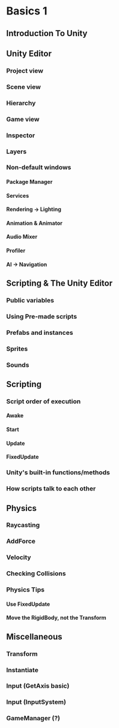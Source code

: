 # Basics 1

## Introduction To Unity

## Unity Editor
### Project view
### Scene view
### Hierarchy
### Game view
### Inspector
### Layers
### Non-default windows
#### Package Manager
#### Services
#### Rendering -> Lighting
#### Animation & Animator
#### Audio Mixer
#### Profiler
#### AI -> Navigation

## Scripting & The Unity Editor
### Public variables
### Using Pre-made scripts
### Prefabs and instances
### Sprites
### Sounds

## Scripting
### Script order of execution
#### Awake
#### Start
#### Update
#### FixedUpdate
### Unity's built-in functions/methods
### How scripts talk to each other

## Physics
### Raycasting
### AddForce
### Velocity
### Checking Collisions
### Physics Tips
#### Use FixedUpdate
#### Move the RigidBody, not the Transform

## Miscellaneous
### Transform
### Instantiate
### Input (GetAxis basic)
### Input (InputSystem)
### GameManager (?)